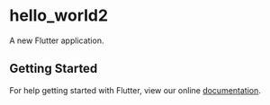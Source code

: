 # hello_world2

A new Flutter application.

## Getting Started

For help getting started with Flutter, view our online
[documentation](https://flutter.io/).
